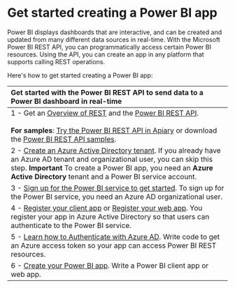<properties
   pageTitle="Get started creating a Power BI app"
   description="Get started creating a Power BI app"
   services="powerbi"
   documentationCenter=""
   authors="derrickv"
   manager="mblythe"
   editor=""
   tags=""/>

<tags
   ms.service="powerbi"
   ms.devlang="NA"
   ms.topic="article"
   ms.tgt_pltfrm="NA"
   ms.workload="powerbi"
   ms.date="11/1/2015"
   ms.author="derrickv"/>

# Get started creating a Power BI app

Power BI displays dashboards that are interactive, and can be created and updated from many different data sources in real-time. With the Microsoft Power BI REST API, you can programmatically access certain Power BI resources. Using the API, you can create an app in any platform that supports calling REST operations.

Here's how to get started creating a Power BI app:

| Get started with the Power BI REST API to send data to a Power BI dashboard in real-time |
| :- |
|1 - Get an [Overview of REST](Overview+of+Power+BI+REST+API.md) and the [Power BI REST API](Power+BI+REST+API+reference.md). <br/><br/>**For samples**: [Try the Power BI REST API in Apiary](http://docs.powerbi.apiary.io/#)  or download the [Power BI REST API samples](Power+BI+Samples.md).|
|2 - [Create an Azure Active Directory tenant](Create+an+Azure+Active+Directory+tenant.md). If you already have an Azure AD tenant and organizational user, you can skip this step. **Important** To create a Power BI app, you need an **Azure Active Directory** tenant and a Power BI service account.  |
|3 - [Sign up for the Power BI service to get started](Sign+up+for+Power+BI+service.md). To sign up for the Power BI service, you need an Azure AD organizational user. |
|4 - [Register your client app](Register+a+client+app.md) or [Register your web app](Register+a+web+app.md). You register your app in Azure Active Directory so that users can authenticate to the Power BI service. |
|5 - [Learn how to Authenticate with Azure AD](Authenticate+to+Power+BI+service.md). Write code to get an Azure access token so your app can access Power BI REST resources. |
|6 - [Create your Power BI app](Introduction+to+creating+a+Power+BI+app.md). Write a Power BI client app or web app. |
